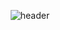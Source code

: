 <div align="center">
  
  ![header](https://capsule-render.vercel.app/api?type=Waving&fontsize=70&fontcolor=999999&text=Welcome,Here!&animation=fadeIn&fontAlignY=55)
</div>
